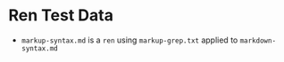 # Ren Test Data

- `markup-syntax.md` is a `ren` using `markup-grep.txt` applied to `markdown-syntax.md`
